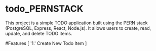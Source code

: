 # todo_PERNSTACK
This project is a simple TODO application built using the PERN stack (PostgreSQL, Express, React, Node.js). 
It allows users to create, read, update, and delete TODO items.

#Features
[
'1.' Create New Todo Item
]

